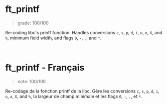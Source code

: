 # ft_printf
> grade: 100/100

Re-coding libc's printf function. 
Handles conversions `c`, `s`, `p`, `d`, `i`, `u`, `x`, `X`, and `%`, minimum field width, and flags `0`, `-`, `.`, and `*`.

<br/>

# ft_printf - Français
> note: 100/100

Re-codage de la fonction printf de la libc.
Gère les conversions `c`, `s`, `p`, `d`, `i`, `u`, `x`, `X`, and `%`, la largeur de champ minimale et les flags `0`, `-`, `.`, et `*`.
